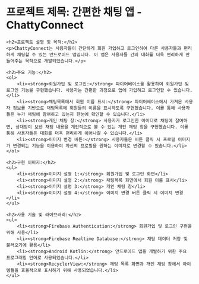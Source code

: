 <!DOCTYPE html>
<html>
<head>
    <title>ChattyConnect - 간편한 채팅 앱</title>
</head>
<body>
    <h1>프로젝트 제목: 간편한 채팅 앱 - ChattyConnect</h1>

    <h2>프로젝트 설명 및 목적:</h2>
    <p>ChattyConnect는 사용자들이 간단하게 회원 가입하고 로그인하여 다른 사용자들과 편리하게 채팅할 수 있는 안드로이드 앱입니다. 이 앱은 사용자들 간의 대화를 더욱 편리하게 만들어주는 목적으로 개발되었습니다.</p>

    <h2>주요 기능:</h2>
    <ol>
        <li><strong>회원가입 및 로그인:</strong> 파이어베이스를 활용하여 회원가입 및 로그인 기능을 구현했습니다. 사용자는 간편한 과정으로 앱에 가입하고 로그인할 수 있습니다.</li>
        <li><strong>채팅목록에서 회원 이름 표시:</strong> 파이어베이스에서 가져온 사용자 정보를 기반으로 채팅목록에 회원들의 이름을 표시하도록 구현했습니다. 이를 통해 사용자들은 누가 채팅에 참여하고 있는지 한눈에 확인할 수 있습니다.</li>
        <li><strong>개인 채팅 창:</strong> 사용자가 로그인한 아이디로 채팅에 참여하면, 상대방이 보낸 채팅 내용을 개인적으로 볼 수 있는 개인 채팅 창을 구현했습니다. 이를 통해 사용자들은 대화를 더욱 편리하게 이어나갈 수 있습니다.</li>
        <li><strong>이미지 변경 버튼:</strong> 사용자들은 버튼 클릭 시 프로필 이미지가 변경되는 기능을 이용하여 자신의 프로필을 원하는 이미지로 변경할 수 있습니다.</li>
    </ol>

    <h2>구현 이미지:</h2>
    <ul>
        <li><strong>이미지 설명 1:</strong> 회원가입 및 로그인 화면</li>
        <li><strong>이미지 설명 2:</strong> 채팅목록 화면에서 회원 이름 표시</li>
        <li><strong>이미지 설명 3:</strong> 개인 채팅 창</li>
        <li><strong>이미지 설명 4:</strong> 이미지 변경 버튼 클릭 시 이미지 변경</li>
    </ul>

    <h2>사용 기술 및 라이브러리:</h2>
    <ul>
        <li><strong>Firebase Authentication:</strong> 회원가입 및 로그인 구현을 위해 사용</li>
        <li><strong>Firebase Realtime Database:</strong> 채팅 데이터 저장 및 불러오기에 활용</li>
        <li><strong>Android Kotlin:</strong> 안드로이드 앱을 개발하기 위한 주요 프로그래밍 언어로 사용되었습니다.</li>
        <li><strong>RecyclerView:</strong> 채팅 목록 화면과 개인 채팅 창에서 아이템들을 효율적으로 표시하기 위해 사용되었습니다.</li>
    </ul>
</body>
</html>
